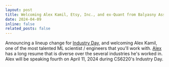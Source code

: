 ```yaml
---
layout: post
title: Welcoming Alex Kamil, Etsy, Inc., and ex-Quant from Balyasny Asset Management.
date: 2024-04-09
inline: false
related_posts: false
---
```


Announcing a lineup change for [Industry Day](https://docs.google.com/presentation/d/1E8UEfoqhm-b6hzfTFa1jDBPLMIBTXoSL8LtQkf6If1c), and welcoming Alex Kamil, one of the most talented ML scientist / engineers that you'll work with. [Alex](http://www.linkedin.com/in/alex-kamil) has a long resume that is diverse over the several industries he's worked in. Alex will be speaking fourth on April 11, 2024 during CS6220's Industry Day.
